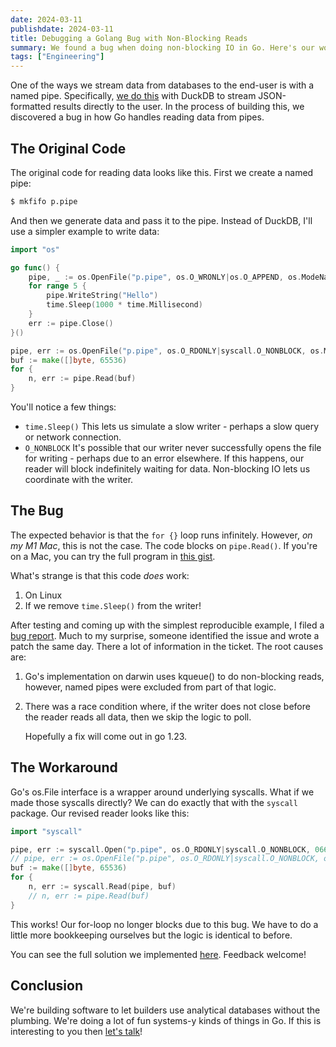 ```yaml
---
date: 2024-03-11
publishdate: 2024-03-11
title: Debugging a Golang Bug with Non-Blocking Reads
summary: We found a bug when doing non-blocking IO in Go. Here's our workaround.
tags: ["Engineering"]
---
```


One of the ways we stream data from databases to the end-user is with a named pipe. 
Specifically, [we do this](/blog/duckdb-as-json-api) with DuckDB to stream JSON-formatted
results directly to the user. In the process of building this, we discovered a bug in how
Go handles reading data from pipes.

## The Original Code

The original code for reading data looks like this. First we create a named pipe:

``` bash
$ mkfifo p.pipe
```

And then we generate data and pass it to the pipe. Instead of DuckDB, I'll use a simpler
example to write data:

``` go
import "os"

go func() {
    pipe, _ := os.OpenFile("p.pipe", os.O_WRONLY|os.O_APPEND, os.ModeNamedPipe)
    for range 5 {
        pipe.WriteString("Hello")
        time.Sleep(1000 * time.Millisecond)
    }
    err := pipe.Close()
}()

pipe, err := os.OpenFile("p.pipe", os.O_RDONLY|syscall.O_NONBLOCK, os.ModeNamedPipe)
buf := make([]byte, 65536)
for {
    n, err := pipe.Read(buf)
}
```

You'll notice a few things:

- `time.Sleep()` This lets us simulate a slow writer - perhaps a slow query or network connection.
- `O_NONBLOCK` It's possible that our writer never successfully
  opens the file for writing - perhaps due to an error elsewhere. If this happens,
  our reader will block indefinitely waiting for data. Non-blocking IO lets us 
  coordinate with the writer.

## The Bug

The expected behavior is that the `for {}` loop runs infinitely. However, *on my M1 Mac*, this 
is not the case. The code blocks on `pipe.Read()`. If you're on a Mac, you can try the full program
in [this gist](https://gist.github.com/poundifdef/76377b75b15826baccab83cd501d0c85).

What's strange is that this code *does* work:

1. On Linux
2. If we remove `time.Sleep()` from the writer!

After testing and coming up with the simplest reproducible example, I filed a 
[bug report](https://github.com/golang/go/issues/66239). Much to my surprise, someone identified the
issue and wrote a patch the same day. There a lot of information in the ticket. The root causes are:

1. Go's implementation on darwin uses kqueue() to do non-blocking reads, however, named pipes
   were excluded from part of that logic.
2. There was a race condition where, if the writer does not close before the reader reads all data, then
   we skip the logic to poll.

   Hopefully a fix will come out in go 1.23.

## The Workaround

Go's os.File interface is a wrapper around underlying syscalls. What if we made
those syscalls directly? We can do exactly that with the `syscall` package. Our revised
reader looks like this:

``` go
import "syscall"

pipe, err := syscall.Open("p.pipe", os.O_RDONLY|syscall.O_NONBLOCK, 0666)
// pipe, err := os.OpenFile("p.pipe", os.O_RDONLY|syscall.O_NONBLOCK, os.ModeNamedPipe)
buf := make([]byte, 65536)
for {
    n, err := syscall.Read(pipe, buf)
    // n, err := pipe.Read(buf)
}
```

This works! Our for-loop no longer blocks due to this bug. We have to do a little more
bookkeeping ourselves but the logic is identical to before.

You can see the full solution we implemented [here](https://github.com/scratchdata/scratchdata/blob/7c1a0fcd0e202126c581924c3bee2b1b2b10335d/pkg/destinations/duckdb/query.go#L14). Feedback welcome!

## Conclusion

We're building software to let builders use analytical databases without the plumbing.
We're doing a lot of fun systems-y kinds of things in Go. If this is interesting to you
then [let's talk](https://q29ksuefpvm.typeform.com/to/baKR3j0p#source=go_nonblocking_pipes_bug)!